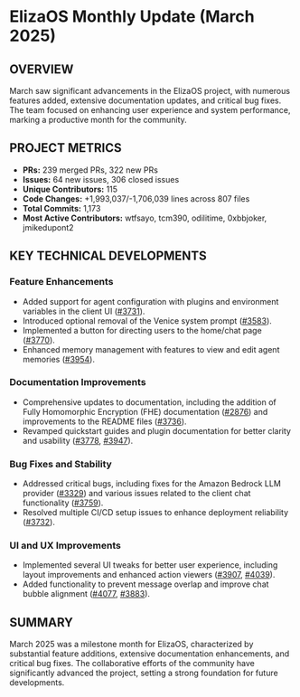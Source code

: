# ElizaOS Monthly Update (March 2025)

## OVERVIEW 
March saw significant advancements in the ElizaOS project, with numerous features added, extensive documentation updates, and critical bug fixes. The team focused on enhancing user experience and system performance, marking a productive month for the community.

## PROJECT METRICS
- **PRs:** 239 merged PRs, 322 new PRs
- **Issues:** 64 new issues, 306 closed issues
- **Unique Contributors:** 115
- **Code Changes:** +1,993,037/-1,706,039 lines across 807 files
- **Total Commits:** 1,173
- **Most Active Contributors:** wtfsayo, tcm390, odilitime, 0xbbjoker, jmikedupont2

## KEY TECHNICAL DEVELOPMENTS

### Feature Enhancements
- Added support for agent configuration with plugins and environment variables in the client UI ([#3731](https://github.com/elizaos/eliza/pull/3731)).
- Introduced optional removal of the Venice system prompt ([#3583](https://github.com/elizaos/eliza/pull/3583)).
- Implemented a button for directing users to the home/chat page ([#3770](https://github.com/elizaos/eliza/pull/3770)).
- Enhanced memory management with features to view and edit agent memories ([#3954](https://github.com/elizaos/eliza/pull/3954)).

### Documentation Improvements
- Comprehensive updates to documentation, including the addition of Fully Homomorphic Encryption (FHE) documentation ([#2876](https://github.com/elizaos/eliza/pull/2876)) and improvements to the README files ([#3736](https://github.com/elizaos/eliza/pull/3736)).
- Revamped quickstart guides and plugin documentation for better clarity and usability ([#3778](https://github.com/elizaos/eliza/pull/3778), [#3947](https://github.com/elizaos/eliza/pull/3947)).

### Bug Fixes and Stability
- Addressed critical bugs, including fixes for the Amazon Bedrock LLM provider ([#3329](https://github.com/elizaos/eliza/pull/3329)) and various issues related to the client chat functionality ([#3759](https://github.com/elizaos/eliza/pull/3759)).
- Resolved multiple CI/CD setup issues to enhance deployment reliability ([#3732](https://github.com/elizaos/eliza/pull/3732)).

### UI and UX Improvements
- Implemented several UI tweaks for better user experience, including layout improvements and enhanced action viewers ([#3907](https://github.com/elizaos/eliza/pull/3907), [#4039](https://github.com/elizaos/eliza/pull/4039)).
- Added functionality to prevent message overlap and improve chat bubble alignment ([#4077](https://github.com/elizaos/eliza/pull/4077), [#3883](https://github.com/elizaos/eliza/pull/3883)).

## SUMMARY
March 2025 was a milestone month for ElizaOS, characterized by substantial feature additions, extensive documentation enhancements, and critical bug fixes. The collaborative efforts of the community have significantly advanced the project, setting a strong foundation for future developments.